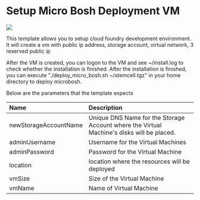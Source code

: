 # Setup Micro Bosh Deployment VM

<a href="https://portal.azure.com/#create/Microsoft.Template/uri/https%3A%2F%2Fraw.githubusercontent.com%2FAzure%2Fazure-quickstart-templates%2Fmaster%2Fmicrobosh-setup%2Fazuredeploy.json" target="_blank">
    <img src="http://azuredeploy.net/deploybutton.png"/>
</a>

This template allows you to setup cloud foundry development environment. It will create a vm with public ip address, storage account, virtual network, 3 reserved public ip 

After the VM is created, you can logon to the VM and see ~/install.log to check whether the installation is finished. 
After the installation is finished, you can execute "./deploy_micro_bosh.sh ~/stemcell.tgz" in your home directory to deploy microbosh.

Below are the parameters that the template expects

| Name   | Description    |
|:--- |:---|
| newStorageAccountName  | Unique DNS Name for the Storage Account where the Virtual Machine's disks will be placed. |
| adminUsername  | Username for the Virtual Machines  |
| adminPassword  | Password for the Virtual Machine  |
| location | location where the resources will be deployed |
| vmSize | Size of the Virtual Machine |
| vmName | Name of Virtual Machine |